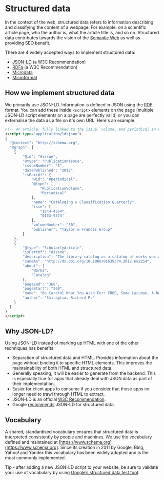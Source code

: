 # Structured data

In the context of the web, structured data refers to information describing and classifying the content of a webpage. For example; on a scientific article page, who the author is, what the article title is, and so on. Structured data contributes towards the vision of the [Semantic Web](https://en.wikipedia.org/wiki/Semantic_Web#Semantic_Web_solutions) as well as providing SEO benefit.

There are 4 widely accepted ways to implement structured data:
- [JSON-LD](https://en.wikipedia.org/wiki/JSON-LD) (a W3C Recommendation)
- [RDFa](https://en.wikipedia.org/wiki/RDFa) (a W3C Recommendation)
- [Microdata](https://en.wikipedia.org/wiki/Microdata_(HTML))
- [Microformat](https://en.wikipedia.org/wiki/Microformat)


## How we implement structured data

We primarily use JSON-LD. Information is defined in JSON using the [RDF](https://en.wikipedia.org/wiki/Resource_Description_Framework) format. You can add these inside `<script>` elements on the page (multiple JSON-LD script elements on a page are perfectly valid) or you can externalise the data as a file on it's own URL. Here's an example:
```html
<!-- An article, fully linked to the issue, volume, and periodical in which it was published -->
<script type="application/ld+json">
{
  "@context": "http://schema.org",
  "@graph": [
    {
        "@id": "#issue",
        "@type": "PublicationIssue",
        "issueNumber": "5",
        "datePublished": "2012",
        "isPartOf": {
            "@id": "#periodical",
            "@type": [
                "PublicationVolume",
                "Periodical"
            ],
            "name": "Cataloging & Classification Quarterly",
            "issn": [
                "1544-4554",
                "0163-9374"
            ],
            "volumeNumber": "50",
            "publisher": "Taylor & Francis Group"
        }
    },
    {
        "@type": "ScholarlyArticle",
        "isPartOf": "#issue",
        "description": "The library catalog as a catalog of works was an infectious idea, which together with research led to reconceptualization in the form of the FRBR conceptual model. Two categories of lacunae emerge--the expression entity, and gaps in the model such as aggregates and dynamic documents. Evidence needed to extend the FRBR model is available in contemporary research on instantiation. The challenge for the bibliographic community is to begin to think of FRBR as a form of knowledge organization system, adding a final dimension to classification. The articles in the present special issue offer a compendium of the promise of the FRBR model.",
        "sameAs": "http://dx.doi.org/10.1080/01639374.2012.682254",
        "about": [
            "Works",
            "Catalog"
        ],
        "pageEnd": "368",
        "pageStart": "360",
        "name": "Be Careful What You Wish For: FRBR, Some Lacunae, A Review",
        "author": "Smiraglia, Richard P."
    }
  ]
}
</script>
```

## Why JSON-LD?
Using JSON-LD instead of marking up HTML with one of the other techniques has benefits:

- Separation of structured data and HTML. Provides information about the page without binding it to specific HTML elements. This improves the maintainability of both HTML and structured data.
- Generally speaking, it will be easier to generate from the backend. This is especially true for apps that already deal with JSON data as part of their implementation.
- Easier for client apps to consume if you consider that those apps no longer need to trawl through HTML to extract.
- JSON-LD is an official [W3C Recommendation](https://en.wikipedia.org/wiki/World_Wide_Web_Consortium#W3C_recommendation_(REC)).
- Google [recommends](https://developers.google.com/search/docs/guides/intro-structured-data) JSON-LD for structured data.

## Vocabulary
A shared, standardised vocabulary ensures that structured data is interpreted consistently by people and machines. We use the vocabulary defined and maintained at [https://www.schema.org](https://www.schema.org). Since its creation in 2011 by Google, Bing, Yahoo! and Yandex this vocabulary has been widely adopted and is the most commonly implemented.

Tip - after adding a new JSON-LD script to your website, be sure to validate your use of vocabulary by using [Google’s structured data test tool](https://search.google.com/structured-data/testing-tool).
